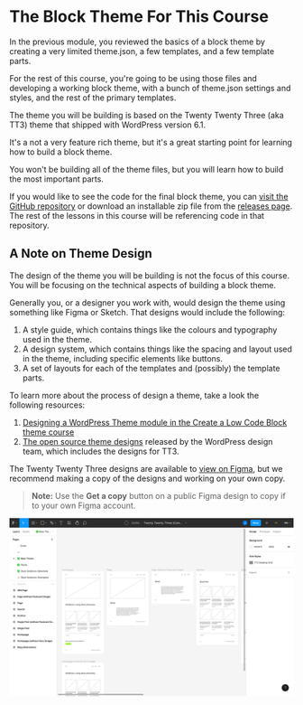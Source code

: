 # The Block Theme For This Course

In the previous module, you reviewed the basics of a block theme by creating a very limited theme.json, a few templates, and a few template parts.

For the rest of this course, you're going to be using those files and developing a working block theme, with a bunch of theme.json settings and styles, and the rest of the primary templates.

The theme you will be building is based on the Twenty Twenty Three (aka TT3) theme that shipped with WordPress version 6.1. 

It's a not a very feature rich theme, but it's a great starting point for learning how to build a block theme.

You won't be building all of the theme files, but you will learn how to build the most important parts.

If you would like to see the code for the final block theme, you can [visit the GitHub repository](https://github.com/WordPress/block-course-theme) or download an installable zip file from the [releases page](https://github.com/WordPress/block-course-theme/releases). The rest of the lessons in this course will be referencing code in that repository.

## A Note on Theme Design

The design of the theme you will be building is not the focus of this course. You will be focusing on the technical aspects of building a block theme.

Generally you, or a designer you work with, would design the theme using something like Figma or Sketch. That designs would include the following:

1. A style guide, which contains things like the colours and typography used in the theme.
2. A design system, which contains things like the spacing and layout used in the theme, including specific elements like buttons.
3. A set of layouts for each of the templates and (possibly) the template parts.

To learn more about the process of design a theme, take a look the following resources:

1. [Designing a WordPress Theme module in the Create a Low Code Block theme course](#)
2. [The open source theme designs](https://make.wordpress.org/design/2022/07/01/open-sourcing-theme-designs/) released by the WordPress design team, which includes the designs for TT3.

The Twenty Twenty Three designs are available to [view on Figma,](https://www.figma.com/community/file/1139275543113752375) but we recommend making a copy of the designs and working on your own copy.

> **Note:** Use the **Get a copy** button on a public Figma design to copy if to your own Figma account.

![Twenty Twenty Three Designs](/images/module-02/lesson-02/twenty-twenty-three-design.png)
